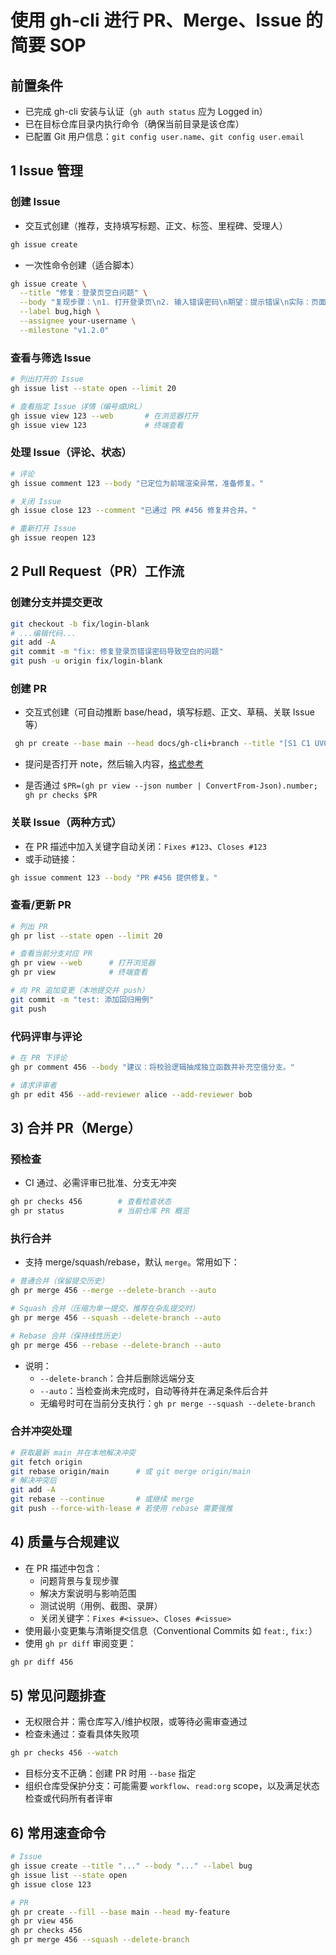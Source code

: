 # 使用 gh-cli 进行 PR、Merge、Issue 的简要 SOP

## 前置条件

- 已完成 gh-cli 安装与认证（`gh auth status` 应为 Logged in）
- 已在目标仓库目录内执行命令（确保当前目录是该仓库）
- 已配置 Git 用户信息：`git config user.name`、`git config user.email`

## 1 Issue 管理

### 创建 Issue

- 交互式创建（推荐，支持填写标题、正文、标签、里程碑、受理人）

```bash
gh issue create
```

- 一次性命令创建（适合脚本）

```bash
gh issue create \
  --title "修复：登录页空白问题" \
  --body "复现步骤：\n1. 打开登录页\n2. 输入错误密码\n期望：提示错误\n实际：页面空白" \
  --label bug,high \
  --assignee your-username \
  --milestone "v1.2.0"
```

### 查看与筛选 Issue

```bash
# 列出打开的 Issue
gh issue list --state open --limit 20

# 查看指定 Issue 详情（编号或URL）
gh issue view 123 --web       # 在浏览器打开
gh issue view 123             # 终端查看
```

### 处理 Issue（评论、状态）

```bash
# 评论
gh issue comment 123 --body "已定位为前端渲染异常，准备修复。"

# 关闭 Issue
gh issue close 123 --comment "已通过 PR #456 修复并合并。"

# 重新打开 Issue
gh issue reopen 123
```

## 2 Pull Request（PR）工作流

### 创建分支并提交更改

```bash
git checkout -b fix/login-blank
# ...编辑代码...
git add -A
git commit -m "fix: 修复登录页错误密码导致空白的问题"
git push -u origin fix/login-blank
```

### 创建 PR

- 交互式创建（可自动推断 base/head，填写标题、正文、草稿、关联 Issue 等）

```bash
 gh pr create --base main --head docs/gh-cli+branch --title "[S1 C1 UV0 docs(guide): gh-cli 安装和使用 ]"
```

- 提问是否打开 note，然后输入内容，[格式参考](PR.md)

- 是否通过
  `$PR=(gh pr view --json number | ConvertFrom-Json).number; gh pr checks $PR`

### 关联 Issue（两种方式）

- 在 PR 描述中加入关键字自动关闭：`Fixes #123`、`Closes #123`
- 或手动链接：

```bash
gh issue comment 123 --body "PR #456 提供修复。"
```

### 查看/更新 PR

```bash
# 列出 PR
gh pr list --state open --limit 20

# 查看当前分支对应 PR
gh pr view --web      # 打开浏览器
gh pr view            # 终端查看

# 向 PR 追加变更（本地提交并 push）
git commit -m "test: 添加回归用例"
git push
```

### 代码评审与评论

```bash
# 在 PR 下评论
gh pr comment 456 --body "建议：将校验逻辑抽成独立函数并补充空值分支。"

# 请求评审者
gh pr edit 456 --add-reviewer alice --add-reviewer bob
```

## 3) 合并 PR（Merge）

### 预检查

- CI 通过、必需评审已批准、分支无冲突

```bash
gh pr checks 456        # 查看检查状态
gh pr status            # 当前仓库 PR 概览
```

### 执行合并

- 支持 merge/squash/rebase，默认 `merge`。常用如下：

```bash
# 普通合并（保留提交历史）
gh pr merge 456 --merge --delete-branch --auto

# Squash 合并（压缩为单一提交，推荐在杂乱提交时）
gh pr merge 456 --squash --delete-branch --auto

# Rebase 合并（保持线性历史）
gh pr merge 456 --rebase --delete-branch --auto
```

- 说明：
  - `--delete-branch`：合并后删除远端分支
  - `--auto`：当检查尚未完成时，自动等待并在满足条件后合并
  - 无编号时可在当前分支执行：`gh pr merge --squash --delete-branch`

### 合并冲突处理

```bash
# 获取最新 main 并在本地解决冲突
git fetch origin
git rebase origin/main      # 或 git merge origin/main
# 解决冲突后
git add -A
git rebase --continue       # 或继续 merge
git push --force-with-lease # 若使用 rebase 需要强推
```

## 4) 质量与合规建议

- 在 PR 描述中包含：
  - 问题背景与复现步骤
  - 解决方案说明与影响范围
  - 测试说明（用例、截图、录屏）
  - 关闭关键字：`Fixes #<issue>`、`Closes #<issue>`
- 使用最小变更集与清晰提交信息（Conventional Commits 如 `feat:`, `fix:`）
- 使用 `gh pr diff` 审阅变更：

```bash
gh pr diff 456
```

## 5) 常见问题排查

- 无权限合并：需仓库写入/维护权限，或等待必需审查通过
- 检查未通过：查看具体失败项

```bash
gh pr checks 456 --watch
```

- 目标分支不正确：创建 PR 时用 `--base` 指定
- 组织仓库受保护分支：可能需要 `workflow`、`read:org` scope，以及满足状态检查或代码所有者评审

## 6) 常用速查命令

```bash
# Issue
gh issue create --title "..." --body "..." --label bug
gh issue list --state open
gh issue close 123

# PR
gh pr create --fill --base main --head my-feature
gh pr view 456
gh pr checks 456
gh pr merge 456 --squash --delete-branch
```
